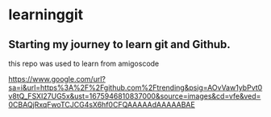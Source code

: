 # learninggit
## Starting my journey to learn git and Github.
this repo was used to learn from amigoscode

https://www.google.com/url?sa=i&url=https%3A%2F%2Fgithub.com%2Ftrending&psig=AOvVaw1ybPvt0v8tQ_FSXI27UG5x&ust=1675946810837000&source=images&cd=vfe&ved=0CBAQjRxqFwoTCJCG4sX6hf0CFQAAAAAdAAAAABAE
